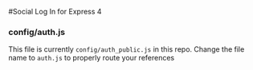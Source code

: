 #Social Log In for Express 4
### config/auth.js
This file is currently `config/auth_public.js` in this repo.
Change the file name to `auth.js` to properly route your references
